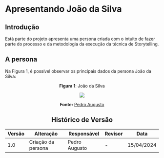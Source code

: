 # Apresentando João da Silva

## Introdução

Está parte do projeto apresenta uma persona criada com o intuito de fazer parte do processo e da metodologia da execução da técnica de Storytelling.

## A persona

Na Figura 1, é possível observar os principais dados da persona João da Silva:

<center>


 **Figura 1**: João da Silva

<img src="https://raw.githubusercontent.com/Requisitos-de-Software/2024.1-CarteiradeTrabalhoDigital/main/Midia/ImagensStorytelling/João da Silva.png">

**Fonte:** [Pedro Augusto](https://github.com/Izarias)

<center>

## Histórico de Versão

| Versão | Alteração | Responsável | Revisor | Data |
| - | - | - | - | - |
| 1.0 | Criação da persona | Pedro Augusto | - | 15/04/2024 |
